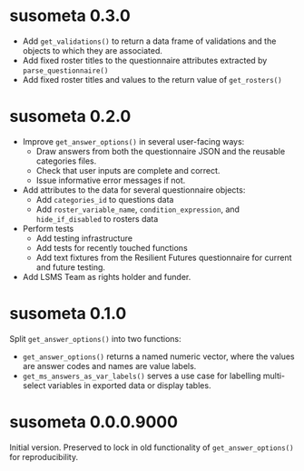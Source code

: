 # susometa 0.3.0

- Add `get_validations()` to return a data frame of validations and the objects to which they are associated.
- Add fixed roster titles to the questionnaire attributes extracted by `parse_questionnaire()`
- Add fixed roster titles and values to the return value of `get_rosters()`

# susometa 0.2.0

- Improve `get_answer_options()` in several user-facing ways:
  -  Draw answers from both the questionnaire JSON and the reusable categories files.
  - Check that user inputs are complete and correct.
  - Issue informative error messages if not.
- Add attributes to the data for several questionnaire objects:
  - Add `categories_id` to questions data
  - Add `roster_variable_name`, `condition_expression`, and `hide_if_disabled` to rosters data
- Perform tests
  - Add testing infrastructure
  - Add tests for recently touched functions
  - Add text fixtures from the Resilient Futures questionnaire for current and future testing.
- Add LSMS Team as rights holder and funder.

# susometa 0.1.0

Split `get_answer_options()` into two functions:

- `get_answer_options()` returns a named numeric vector, where the values are answer codes and names are value labels.
- `get_ms_answers_as_var_labels()` serves a use case for labelling multi-select variables in exported data or display tables.

# susometa 0.0.0.9000

Initial version. Preserved to lock in old functionality of `get_answer_options()` for reproducibility.
